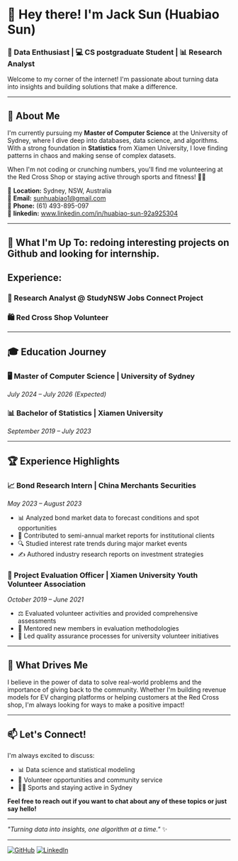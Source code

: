 
# 👋 Hey there! I'm Jack Sun (Huabiao Sun)

### 🚀 Data Enthusiast | 💻 CS postgraduate Student | 📊 Research Analyst

Welcome to my corner of the internet! I'm passionate about turning data into insights and building solutions that make a difference.

---

## 🌟 About Me

I'm currently pursuing my **Master of Computer Science** at the University of Sydney, where I dive deep into databases, data science, and algorithms. With a strong foundation in **Statistics** from Xiamen University, I love finding patterns in chaos and making sense of complex datasets.

When I'm not coding or crunching numbers, you'll find me volunteering at the Red Cross Shop or staying active through sports and fitness! 🏃‍♂️

📍 **Location:** Sydney, NSW, Australia  
📧 **Email:** sunhuabiao1@gmail.com  
📱 **Phone:** (61) 493-895-097 <br>
💼 **linkedin:** www.linkedin.com/in/huabiao-sun-92a925304

---

## 💼 What I'm Up To: redoing interesting projects on  Github and looking for internship.
## Experience:
### 🔋 Research Analyst @ StudyNSW Jobs Connect Project

### 🛍️ Red Cross Shop Volunteer

---

## 🎓 Education Journey

### 🖥️ Master of Computer Science | University of Sydney
*July 2024 – July 2026 (Expected)*

### 📊 Bachelor of Statistics | Xiamen University
*September 2019 – July 2023*


---

## 🏆 Experience Highlights

### 📈 Bond Research Intern | China Merchants Securities
*May 2023 – August 2023*

- 📊 Analyzed bond market data to forecast conditions and spot opportunities
- 📝 Contributed to semi-annual market reports for institutional clients
- 🔍 Studied interest rate trends during major market events
- ✍️ Authored industry research reports on investment strategies

### 🎯 Project Evaluation Officer | Xiamen University Youth Volunteer Association
*October 2019 – June 2021*

- ⚖️ Evaluated volunteer activities and provided comprehensive assessments
- 👥 Mentored new members in evaluation methodologies
- 🏅 Led quality assurance processes for university volunteer initiatives

---

## 🌱 What Drives Me

I believe in the power of data to solve real-world problems and the importance of giving back to the community. Whether I'm building revenue models for EV charging platforms or helping customers at the Red Cross shop, I'm always looking for ways to make a positive impact!

---

## 📫 Let's Connect!

I'm always excited to discuss:
- 📊 Data science and statistical modeling
- 🤝 Volunteer opportunities and community service
- 🏃‍♂️ Sports and staying active in Sydney

**Feel free to reach out if you want to chat about any of these topics or just say hello!**

---

*"Turning data into insights, one algorithm at a time."* ✨

---

[![GitHub](https://img.shields.io/badge/GitHub-Follow-black?style=for-the-badge&logo=github)](https://github.com/Jack-sun-learner)
[![LinkedIn](https://img.shields.io/badge/LinkedIn-Connect-blue?style=for-the-badge&logo=linkedin)](https://linkedin.com/in/huabiao-sun-92a925304)
